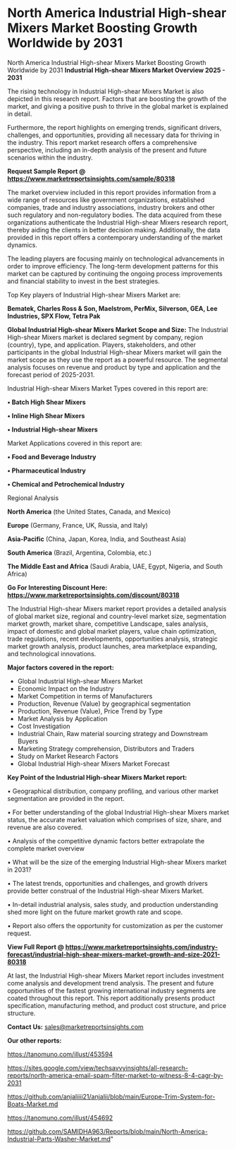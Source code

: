 # North America Industrial High-shear Mixers Market Boosting Growth Worldwide by 2031
North America Industrial High-shear Mixers Market Boosting Growth Worldwide by 2031
<Strong> Industrial High-shear Mixers Market Overview 2025 - 2031</strong>

The rising technology in Industrial High-shear Mixers Market is also depicted in this research report. Factors that are boosting the growth of the market, and giving a positive push to thrive in the global market is explained in detail.

Furthermore, the report highlights on emerging trends, significant drivers, challenges, and opportunities, providing all necessary data for thriving in the industry. This report market research offers a comprehensive perspective, including an in-depth analysis of the present and future scenarios within the industry.

<strong>Request Sample Report @ <a href=https://www.marketreportsinsights.com/sample/80318>https://www.marketreportsinsights.com/sample/80318</a></strong>

The market overview included in this report provides information from a wide range of resources like government organizations, established companies, trade and industry associations, industry brokers and other such regulatory and non-regulatory bodies. The data acquired from these organizations authenticate the Industrial High-shear Mixers research report, thereby aiding the clients in better decision making. Additionally, the data provided in this report offers a contemporary understanding of the market dynamics.

The leading players are focusing mainly on technological advancements in order to improve efficiency. The long-term development patterns for this market can be captured by continuing the ongoing process improvements and financial stability to invest in the best strategies.

Top Key players of Industrial High-shear Mixers Market are:

<strong>Bematek, Charles Ross & Son, Maelstrom, PerMix, Silverson, GEA, Lee Industries, SPX Flow, Tetra Pak</strong>

<strong><b>Global Industrial High-shear Mixers Market Scope and Size:</b></strong>
The Industrial High-shear Mixers market is declared segment by company, region (country), type, and application. Players, stakeholders, and other participants in the global Industrial High-shear Mixers market will gain the market scope as they use the report as a powerful resource. The segmental analysis focuses on revenue and product by type and application and the forecast period of 2025-2031.

Industrial High-shear Mixers Market Types covered in this report are:

<strong>• Batch High Shear Mixers

• Inline High Shear Mixers

• Industrial High-shear Mixers</strong>

Market Applications covered in this report are:

<strong>• Food and Beverage Industry

• Pharmaceutical Industry

• Chemical and Petrochemical Industry</strong> 

Regional Analysis

<strong>North America</strong> (the United States, Canada, and Mexico)

<strong>Europe</strong> (Germany, France, UK, Russia, and Italy)

<strong>Asia-Pacific</strong> (China, Japan, Korea, India, and Southeast Asia)

<strong>South America</strong> (Brazil, Argentina, Colombia, etc.)

<strong>The Middle East and Africa</strong> (Saudi Arabia, UAE, Egypt, Nigeria, and South Africa)

<strong>Go For Interesting Discount Here: <a href=https://www.marketreportsinsights.com/discount/80318>https://www.marketreportsinsights.com/discount/80318</a></strong>

The Industrial High-shear Mixers market report provides a detailed analysis of global market size, regional and country-level market size, segmentation market growth, market share, competitive Landscape, sales analysis, impact of domestic and global market players, value chain optimization, trade regulations, recent developments, opportunities analysis, strategic market growth analysis, product launches, area marketplace expanding, and technological innovations.

<strong><b>Major factors covered in the report:</b></strong>
<ul>
  <li>Global Industrial High-shear Mixers Market </li>
  <li>Economic Impact on the Industry</li>
  <li>Market Competition in terms of Manufacturers</li>
  <li>Production, Revenue (Value) by geographical segmentation</li>
  <li>Production, Revenue (Value), Price Trend by Type</li>
  <li>Market Analysis by Application</li>
  <li>Cost Investigation</li>
  <li>Industrial Chain, Raw material sourcing strategy and Downstream Buyers</li>
  <li>Marketing Strategy comprehension, Distributors and Traders</li>
  <li>Study on Market Research Factors</li>
  <li>Global Industrial High-shear Mixers Market Forecast</li>
</ul>

<strong><b>Key Point of the Industrial High-shear Mixers Market report:</b></strong>

• Geographical distribution, company profiling, and various other market segmentation are provided in the report.

• For better understanding of the global Industrial High-shear Mixers market status, the accurate market valuation which comprises of size, share, and revenue are also covered.

• Analysis of the competitive dynamic factors better extrapolate the complete market overview

• What will be the size of the emerging Industrial High-shear Mixers market in 2031?

• The latest trends, opportunities and challenges, and growth drivers provide better construal of the Industrial High-shear Mixers Market.

• In-detail industrial analysis, sales study, and production understanding shed more light on the future market growth rate and scope.

• Report also offers the opportunity for customization as per the customer request.

<strong><b>View Full Report @ <a href=https://www.marketreportsinsights.com/industry-forecast/industrial-high-shear-mixers-market-growth-and-size-2021-80318>https://www.marketreportsinsights.com/industry-forecast/industrial-high-shear-mixers-market-growth-and-size-2021-80318</a></b></strong>


At last, the Industrial High-shear Mixers Market report includes investment come analysis and development trend analysis. The present and future opportunities of the fastest growing international industry segments are coated throughout this report. This report additionally presents product specification, manufacturing method, and product cost structure, and price structure.

<strong>Contact Us:</strong>
sales@marketreportsinsights.com

<strong>Our other reports:</strong>

<a href=https://tanomuno.com/illust/453594>https://tanomuno.com/illust/453594</a>

<a href=https://sites.google.com/view/techsavvyinsights/all-research-reports/north-america-email-spam-filter-market-to-witness-8-4-cagr-by-2031>https://sites.google.com/view/techsavvyinsights/all-research-reports/north-america-email-spam-filter-market-to-witness-8-4-cagr-by-2031</a>

<a href=https://github.com/anjaliiii21/anjalii/blob/main/Europe-Trim-System-for-Boats-Market.md>https://github.com/anjaliiii21/anjalii/blob/main/Europe-Trim-System-for-Boats-Market.md</a>

<a href=https://tanomuno.com/illust/454692>https://tanomuno.com/illust/454692</a>

<a href=https://github.com/SAMIDHA963/Reports/blob/main/North-America-Industrial-Parts-Washer-Market.md>https://github.com/SAMIDHA963/Reports/blob/main/North-America-Industrial-Parts-Washer-Market.md</a>"
